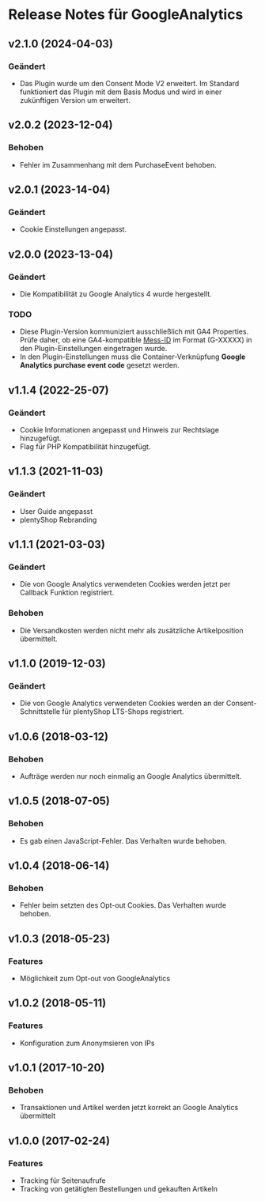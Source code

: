 # Release Notes für GoogleAnalytics

## v2.1.0 (2024-04-03)

### Geändert
- Das Plugin wurde um den Consent Mode V2 erweitert. Im Standard funktioniert das Plugin mit dem Basis Modus und wird in einer zukünftigen Version um erweitert.

## v2.0.2 (2023-12-04)

### Behoben
- Fehler im Zusammenhang mit dem PurchaseEvent behoben.

## v2.0.1 (2023-14-04)

### Geändert
- Cookie Einstellungen angepasst.

## v2.0.0 (2023-13-04)

### Geändert
- Die Kompatibilität zu Google Analytics 4 wurde hergestellt.

### TODO
- Diese Plugin-Version kommuniziert ausschließlich mit GA4 Properties. Prüfe daher, ob eine GA4-kompatible <a href="https://support.google.com/analytics/answer/12270356?hl=de" target="_blank">Mess-ID</a> im Format (G-XXXXX) in den Plugin-Einstellungen eingetragen wurde.
- In den Plugin-Einstellungen muss die Container-Verknüpfung **Google Analytics purchase event code** gesetzt werden.

## v1.1.4 (2022-25-07)

### Geändert
- Cookie Informationen angepasst und Hinweis zur Rechtslage hinzugefügt. 
- Flag für PHP Kompatibilität hinzugefügt. 

## v1.1.3 (2021-11-03)

### Geändert
- User Guide angepasst
- plentyShop Rebranding

## v1.1.1 (2021-03-03)

### Geändert
- Die von Google Analytics verwendeten Cookies werden jetzt per Callback Funktion registriert.

### Behoben
- Die Versandkosten werden nicht mehr als zusätzliche Artikelposition übermittelt.

## v1.1.0 (2019-12-03)
### Geändert
- Die von Google Analytics verwendeten Cookies werden an der Consent-Schnittstelle für plentyShop LTS-Shops registriert.

## v1.0.6 (2018-03-12)
### Behoben
- Aufträge werden nur noch einmalig an Google Analytics übermittelt.

## v1.0.5 (2018-07-05)
### Behoben
- Es gab einen JavaScript-Fehler. Das Verhalten wurde behoben.

## v1.0.4 (2018-06-14)
### Behoben
- Fehler beim setzten des Opt-out Cookies. Das Verhalten wurde behoben.

## v1.0.3 (2018-05-23)
### Features
- Möglichkeit zum Opt-out von GoogleAnalytics

## v1.0.2 (2018-05-11)
### Features
- Konfiguration zum Anonymsieren von IPs

## v1.0.1 (2017-10-20)
### Behoben
- Transaktionen und Artikel werden jetzt korrekt an Google Analytics übermittelt

## v1.0.0 (2017-02-24)
### Features
- Tracking für Seitenaufrufe
- Tracking von getätigten Bestellungen und gekauften Artikeln
